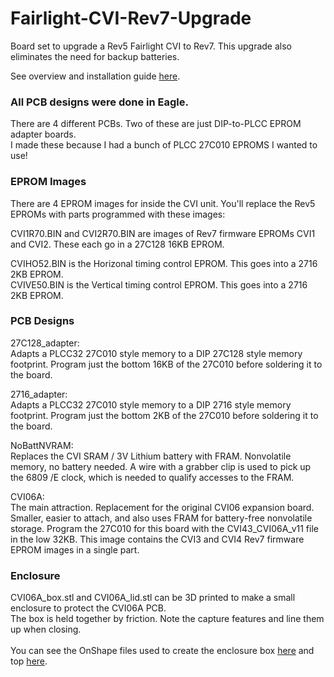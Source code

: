 # Fairlight-CVI-Rev7-Upgrade
Board set to upgrade a Rev5 Fairlight CVI to Rev7. This upgrade also eliminates the need for backup batteries.

See overview and installation guide [here](https://docs.google.com/document/d/1melksT-DwwU80pforqxVVXWFiSj0hJ2Gdj74KaH-A6M/edit?usp=sharing).

### All PCB designs were done in Eagle.

There are 4 different PCBs. Two of these are just DIP-to-PLCC EPROM adapter boards.</br>
I made these because I had a bunch of PLCC 27C010 EPROMS I wanted to use!

### EPROM Images

There are 4 EPROM images for inside the CVI unit. You'll replace the Rev5 EPROMs with parts programmed with these images:

CVI1R70.BIN and CVI2R70.BIN are images of Rev7 firmware EPROMs CVI1 and CVI2. These each go in a 27C128 16KB EPROM.

CVIHO52.BIN is the Horizonal timing control EPROM. This goes into a 2716 2KB EPROM.</br>
CVIVE50.BIN is the Vertical timing control EPROM. This goes into a 2716 2KB EPROM.

### PCB Designs

27C128_adapter:</br>
Adapts a PLCC32 27C010 style memory to a DIP 27C128 style memory footprint.
Program just the bottom 16KB of the 27C010 before soldering it to the board.

2716_adapter:</br>
Adapts a PLCC32 27C010 style memory to a DIP 2716 style memory footprint.
Program just the bottom 2KB of the 27C010 before soldering it to the board.

NoBattNVRAM:</br>
Replaces the CVI SRAM / 3V Lithium battery with FRAM. Nonvolatile memory, no battery needed.
A wire with a grabber clip is used to pick up the 6809 /E clock, which is needed to qualify accesses to the FRAM.

CVI06A:</br>
The main attraction. Replacement for the original CVI06 expansion board. Smaller, easier to attach, and also uses FRAM for battery-free nonvolatile storage. Program the 27C010 for this board with the CVI43_CVI06A_v11 file in the low 32KB. This image contains the CVI3 and CVI4 Rev7 firmware EPROM images in a single part.

### Enclosure

CVI06A_box.stl and CVI06A_lid.stl can be 3D printed to make a small enclosure to protect the CVI06A PCB.</br>
The box is held together by friction. Note the capture features and line them up when closing.</br>
</br>
You can see the OnShape files used to create the enclosure box [here](https://cad.onshape.com/documents/24956ac0c366857a8c3e2111/w/adee8d27d6b88507ca310e0c/e/6c70102fddee723f7350afbb) and top [here](https://cad.onshape.com/documents/769b7af279cff9270446b3d7/w/f598dc3f7b092dcb1121a7f3/e/3ff1c2d9f7cff27cb58aa0f2).



